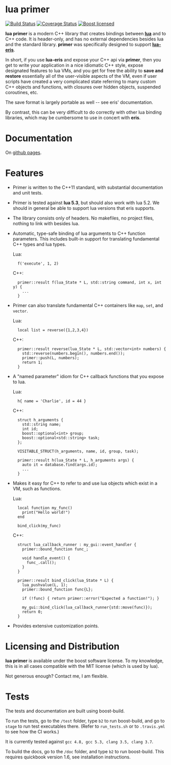 # lua primer

[![Build Status](https://travis-ci.org/cbeck88/lua-primer.svg?branch=master)](http://travis-ci.org/cbeck88/lua-primer)
[![Coverage Status](https://coveralls.io/repos/cbeck88/lua-primer/badge.svg?branch=master&service=github)](https://coveralls.io/github/cbeck88/lua-primer?branch=master)
[![Boost licensed](https://img.shields.io/badge/license-Boost-blue.svg)](./LICENSE)

**lua primer** is a modern C++ library that creates bindings between [**lua**](http://lua.org/) and to C++ code.
It is header-only, and has no external dependencies besides lua and the standard library.
**primer** was specifically designed to support [**lua-eris**](https://github.com/fnuecke/eris). 

In short, if you use **lua-eris** and expose your C++ api via **primer**, then you get to write your
application in a nice idiomatic C++ style, expose designated features to lua VMs, and you get
for free the ability to **save and restore** essentially all of the user-visible aspects of the VM,
even if user scripts have created a very complicated state referring to many custom
C++ objects and functions, with closures over hidden objects, suspended coroutines, etc.

The save format is largely portable as well -- see eris' documentation.

By contrast, this can be very difficult to do correctly with other lua binding libraries, which
may be cumbersome to use in concert with **eris**.

Documentation
=============

On [github pages](https://cbeck88.github.io/lua-primer/index.html).

Features
========

- Primer is written to the C++11 standard, with substantial documentation and unit tests.

- Primer is tested against **lua 5.3**, but should also work with lua 5.2. We should
  in general be able to support lua versions that eris supports.

- The library consists only of headers. No makefiles, no project files, nothing to link
  with besides lua.

- Automatic, type-safe binding of lua arguments to C++ function parameters.
  This includes built-in support for translating fundamental C++ types and lua types.

  Lua:
  ```
    f('execute', 1, 2)
  ```

  C++:
  ```
    primer::result f(lua_State * L, std::string command, int x, int y) {
      ...
    }
  ```

- Primer can also translate fundamental C++ containers like `map`, `set`, and `vector`.

  Lua:
  ```
    local list = reverse({1,2,3,4})
  ```

  C++:
  ```
    primer::result reverse(lua_State * L, std::vector<int> numbers) {
      std::reverse(numbers.begin(), numbers.end());
      primer::push(L, numbers);
      return 1;
    }
  ```

- A "named parameter" idiom for C++ callback functions that you expose to lua.

  Lua:
  ```
    h{ name = 'Charlie', id = 44 }
  ```

  C++:
  ```
    struct h_arguments {
      std::string name;
      int id;
      boost::optional<int> group;
      boost::optional<std::string> task;
    };

    VISITABLE_STRUCT(h_arguments, name, id, group, task);

    primer::result h(lua_State * L, h_arguments args) {
      auto it = database.find(args.id);
      ...
    }
  ```

- Makes it easy for C++ to refer to and use lua objects which exist in a VM, such as functions.

  Lua:
  ```
    local function my_func()
      print("Hello world!")
    end

    bind_click(my_func)
  ```

  C++:
  ```
    struct lua_callback_runner : my_gui::event_handler {
      primer::bound_function func_;

      void handle_event() {
        func_.call();
      }
    }

    primer::result bind_click(lua_State * L) {
      lua_pushvalue(L, 1);
      primer::bound_function func{L};

      if (!func) { return primer::error("Expected a function!"); }

      my_gui::bind_click(lua_callback_runner{std::move(func)});
      return 0;
    }
  ```
      
- Provides extensive customization points.

Licensing and Distribution
==========================

**lua primer** is available under the boost software license. To my knowledge, this is in all cases compatible with the MIT license (which is used by lua).

Not generous enough? Contact me, I am flexible.

Tests
=====

The tests and documentation are built using boost-build.

To run the tests, go to the `/test` folder, type `b2` to run boost-build, and
go to `stage` to run test executables there. (Refer to `run_tests.sh` or to `.travis.yml` to see how the
CI works.)

It is currently tested against `gcc 4.8, gcc 5.3, clang 3.5, clang 3.7`.

To build the docs, go to the `/doc` folder, and type `b2` to run boost-build.
This requires quickbook version 1.6, see installation instructions.

